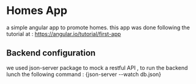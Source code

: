 # Homes App
a simple angular app to promote homes.
this app was done following the tutorial at :  https://angular.io/tutorial/first-app
## Backend configuration 
we used json-server package to mock a restful API , to run the backend lunch the following command : {json-server --watch db.json}   
